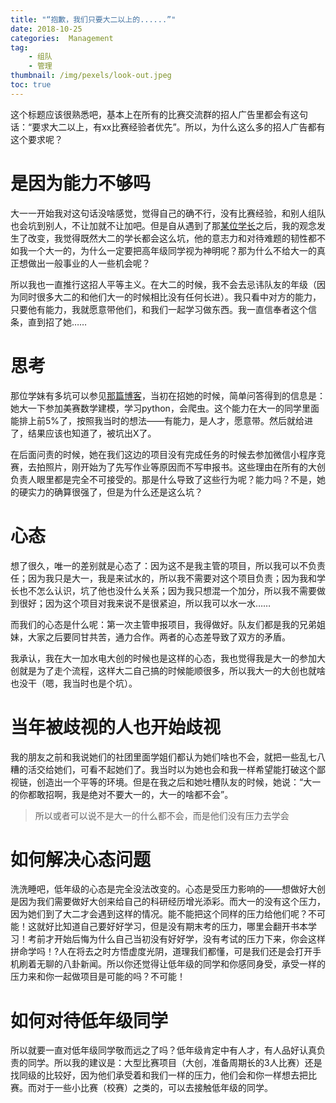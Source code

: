```yaml
---
title: "“抱歉，我们只要大二以上的......”"
date: 2018-10-25
categories:  Management
tag: 
	- 组队
	- 管理
thumbnail: /img/pexels/look-out.jpeg
toc: true
---
```


这个标题应该很熟悉吧，基本上在所有的比赛交流群的招人广告里都会有这句话：“要求大二以上，有xx比赛经验者优先”。所以，为什么这么多的招人广告都有这个要求呢？

# 是因为能力不够吗

大一一开始我对这句话没啥感觉，觉得自己的确不行，没有比赛经验，和别人组队也会坑到别人，不让加就不让加吧。但是自从遇到了那[某位学长](https://lonewolferic.github.io/2018/09/26/How-to-form-a-team/)之后，我的观念发生了改变，我觉得既然大二的学长都会这么坑，他的意志力和对待难题的韧性都不如我一个大一的，为什么一定要把高年级同学视为神明呢？那为什么不给大一的真正想做出一般事业的人一些机会呢？

所以我也一直推行这招人平等主义。在大二的时候，我不会去忌讳队友的年级（因为同时很多大二的和他们大一的时候相比没有任何长进）。我只看中对方的能力，只要他有能力，我就愿意带他们，和我们一起学习做东西。我一直信奉者这个信条，直到招了她……

# 思考

那位学妹有多坑可以参见[那篇博客](https://lonewolferic.github.io/2018/09/26/How-to-form-a-team/)，当初在招她的时候，简单问答得到的信息是：她大一下参加美赛数学建模，学习python，会爬虫。这个能力在大一的同学里面能排上前5%了，按照我当时的想法——有能力，是人才，愿意带。然后就给进了，结果应该也知道了，被坑出X了。

在后面问责的时候，她在我们这边的项目没有完成任务的时候去参加微信小程序竞赛，去拍照片，刚开始为了先写作业等原因而不写申报书。这些理由在所有的大创负责人眼里都是完全不可接受的。那是什么导致了这些行为呢？能力吗？不是，她的硬实力的确算很强了，但是为什么还是这么坑？

# 心态

想了很久，唯一的差别就是心态了：因为这不是我主管的项目，所以我可以不负责任；因为我只是大一，我是来试水的，所以我不需要对这个项目负责；因为我和学长也不怎么认识，坑了他也没什么关系；因为我只想混一个加分，所以我不需要做到很好；因为这个项目对我来说不是很紧迫，所以我可以水一水……

而我们的心态是什么呢：第一次主管申报项目，我得做好。队友们都是我的兄弟姐妹，大家之后要同甘共苦，通力合作。两者的心态差导致了双方的矛盾。

我承认，我在大一加水电大创的时候也是这样的心态，我也觉得我是大一的参加大创就是为了走个流程，这样大二自己搞的时候能顺很多，所以我大一的大创也就啥也没干（嗯，我当时也是个坑）。

# 当年被歧视的人也开始歧视

我的朋友之前和我说她们的社团里面学姐们都认为她们啥也不会，就把一些乱七八糟的活交给她们，可看不起她们了。我当时以为她也会和我一样希望能打破这个鄙视链，创造出一个平等的环境。但是在我之后和她吐槽队友的时候，她说：“大一的你都敢招啊，我是绝对不要大一的，大一的啥都不会”。

> 所以或者可以说不是大一的什么都不会，而是他们没有压力去学会

# 如何解决心态问题

洗洗睡吧，低年级的心态是完全没法改变的。心态是受压力影响的——想做好大创是因为我们需要做好大创来给自己的科研经历增光添彩。而大一的没有这个压力，因为她们到了大二才会遇到这样的情况。能不能把这个同样的压力给他们呢？不可能！这就好比知道自己要好好学习，但是没有期末考的压力，哪里会翻开书本学习！考前才开始后悔为什么自己当初没有好好学，没有考试的压力下来，你会这样拼命学吗！?人在将去之时方悟虚度光阴，道理我们都懂，可是我们还是会打开手机刷着无聊的八卦新闻。所以你还觉得让低年级的同学和你感同身受，承受一样的压力来和你一起做项目是可能的吗？不可能！

# 如何对待低年级同学

所以就要一直对低年级同学敬而远之了吗？低年级肯定中有人才，有人品好认真负责的同学。所以我的建议是：大型比赛项目（大创，准备周期长的3人比赛）还是找同级的比较好，因为他们承受着和我们一样的压力，他们会和你一样想去把比赛。而对于一些小比赛（校赛）之类的，可以去接触低年级的同学。